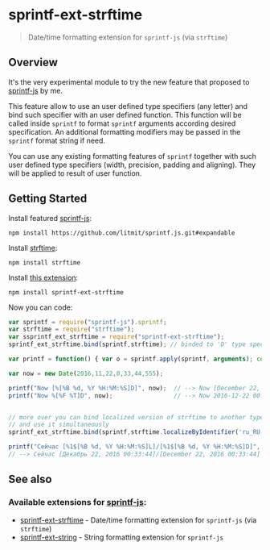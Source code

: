 ﻿# sprintf-ext-strftime

> Date/time formatting extension for `sprintf-js` (via `strftime`)

## Overview

 It's the very experimental module to try the new feature that proposed to 
[sprintf-js](https://github.com/alexei/sprintf.js) by me.

 This feature allow to use an user defined type specifiers (any letter) and
bind such specifier with an user defined function. This function will be called
inside `sprintf` to format `sprintf` arguments according desired specification.
An additional formatting modifiers may be passed in the `sprintf` format string if need.

  You can use any existing formatting features of `sprintf` together with such user defined type specifiers
(width, precision, padding and aligning). They will be applied to result of user function.


## Getting Started

Install featured [sprintf-js](https://github.com/litmit/sprintf.js/tree/expandable):
```shell
npm install https://github.com/litmit/sprintf.js.git#expandable
```
Install [strftime](https://github.com/samsonjs/strftime):
```shell
npm install strftime
```
Install [this extension](https://github.com/litmit/sprintf-ext-strftime):
```shell
npm install sprintf-ext-strftime
```

Now you can code:
```js
var sprintf = require("sprintf-js").sprintf;
var strftime = require("strftime");
var ssprintf_ext_strftime = require("sprintf-ext-strftime");
sprintf_ext_strftime.bind(sprintf,strftime); // binded to 'D' type specifier by default

var printf = function() { var o = sprintf.apply(sprintf, arguments); console.log(o); return o.length; };

var now = new Date(2016,11,22,0,33,44,555);

printf("Now [%[%B %d, %Y %H:%M:%S]D]", now);  // --> Now [December 22, 2016 00:33:44]
printf("Now %[%F %T]D", now);                 // --> Now 2016-12-22 00:33:44


// more over you can bind localized version of strftime to another type specifier
// and use it simultaneously
sprintf_ext_strftime.bind(sprintf,strftime.localizeByIdentifier('ru_RU'),"L");

printf("Сейчас [%1$[%B %d, %Y %H:%M:%S]L]/[%1$[%B %d, %Y %H:%M:%S]D]", now);
// --> Сейчас [Декабрь 22, 2016 00:33:44]/[December 22, 2016 00:33:44]
```

## See also

### Available extensions for [sprintf-js](https://github.com/litmit/sprintf.js/tree/expandable):
* [sprintf-ext-strftime](https://github.com/litmit/sprintf-ext-strftime) - Date/time formatting extension for `sprintf-js` (via `strftime`)
* [sprintf-ext-string](https://github.com/litmit/sprintf-ext-string) - String formatting extension for `sprintf-js`
